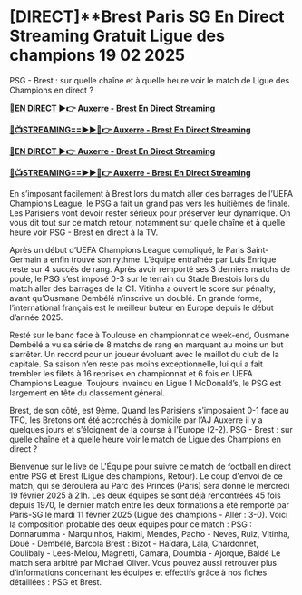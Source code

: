 # [DIRECT]**Brest Paris SG En Direct Streaming Gratuit Ligue des champions 19 02 2025

PSG - Brest : sur quelle chaîne et à quelle heure voir le match de Ligue des Champions en direct ?

**[🔴EN DIRECT ▶👉 Auxerre - Brest En Direct Streaming](https://tinyurl.com/4dwhr6d4)**

**[🔴📺STREAMING==►►📲👉 Auxerre - Brest En Direct Streaming](https://tinyurl.com/4dwhr6d4)**

**[🔴EN DIRECT ▶👉 Auxerre - Brest En Direct Streaming](https://tinyurl.com/4dwhr6d4)**

**[🔴📺STREAMING==►►📲👉 Auxerre - Brest En Direct Streaming](https://tinyurl.com/4dwhr6d4)**

En s’imposant facilement à Brest lors du match aller des barrages de l’UEFA Champions League, le PSG a fait un grand pas vers les huitièmes de finale. Les Parisiens vont devoir rester sérieux pour préserver leur dynamique. On vous dit tout sur ce match retour, notamment sur quelle chaîne et à quelle heure voir PSG - Brest en direct à la TV.

Après un début d’UEFA Champions League compliqué, le Paris Saint-Germain a enfin trouvé son rythme. L’équipe entraînée par Luis Enrique reste sur 4 succès de rang. Après avoir remporté ses 3 derniers matchs de poule, le PSG s’est imposé 0-3 sur le terrain du Stade Brestois lors du match aller des barrages de la C1. Vitinha a ouvert le score sur pénalty, avant qu’Ousmane Dembélé n’inscrive un doublé. En grande forme, l’international français est le meilleur buteur en Europe depuis le début d’année 2025.

Resté sur le banc face à Toulouse en championnat ce week-end, Ousmane Dembélé a vu sa série de 8 matchs de rang en marquant au moins un but s’arrêter. Un record pour un joueur évoluant avec le maillot du club de la capitale. Sa saison n’en reste pas moins exceptionnelle, lui qui a fait trembler les filets à 16 reprises en championnat et 6 fois en UEFA Champions League. Toujours invaincu en Ligue 1 McDonald’s, le PSG est largement en tête du classement général.

Brest, de son côté, est 9ème. Quand les Parisiens s’imposaient 0-1 face au TFC, les Bretons ont été accrochés à domicile par l’AJ Auxerre il y a quelques jours et s’éloignent de la course à l’Europe (2-2). PSG - Brest : sur quelle chaîne et à quelle heure voir le match de Ligue des Champions en direct ?

Bienvenue sur le live de L'Équipe pour suivre ce match de football en direct entre PSG et Brest (Ligue des champions, Retour). Le coup d'envoi de ce match, qui se déroulera au Parc des Princes (Paris) sera donné le mercredi 19 février 2025 à 21h. Les deux équipes se sont déjà rencontrées 45 fois depuis 1970, le dernier match entre les deux formations a été remporté par Paris-SG le mardi 11 février 2025 (Ligue des champions - Aller : 3-0). Voici la composition probable des deux équipes pour ce match : PSG : Donnarumma - Marquinhos, Hakimi, Mendes, Pacho - Neves, Ruiz, Vitinha, Doué - Dembélé, Barcola Brest : Bizot - Haïdara, Lala, Chardonnet, Coulibaly - Lees-Melou, Magnetti, Camara, Doumbia - Ajorque, Baldé Le match sera arbitré par Michael Oliver. Vous pouvez aussi retrouver plus d’informations concernant les équipes et effectifs grâce à nos fiches détaillées : PSG et Brest.
